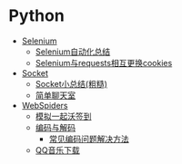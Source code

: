 # Python

- [Selenium](https://github.com/Adj325/Python/tree/master/Selenium)<br>
  - [Selenium自动化总结](https://github.com/Adj325/Python/blob/master/Selenium/Python%20Selenium%20%E8%87%AA%E5%8A%A8%E5%8C%96.md)<br>
  - [Selenium与requests相互更换cookies](https://github.com/Adj325/Python/blob/master/Selenium/Selenium%E4%B8%8Erequests%E7%9B%B8%E4%BA%92%E6%9B%B4%E6%8D%A2cookies.md)<br>
- [Socket](https://github.com/Adj325/Python/tree/master/Socket)<br>
  - [Socket小总结(粗糙)](https://github.com/Adj325/Python/blob/master/Socket/Socket%E5%B0%8F%E6%80%BB%E7%BB%93(%E7%B2%97%E7%B3%99).md)<br>
  - [简单聊天室](https://github.com/Adj325/Python/tree/master/Socket/Code/ChatingRoom)<br>
- [WebSpiders](https://github.com/Adj325/Python/tree/master/WebSpiders)<br>
  - [模拟一起沃签到](https://github.com/Adj325/Python/tree/master/WebSpiders/17wo)<br>
  - [编码与解码](https://github.com/Adj325/Python/tree/master/WebSpiders/decode-encode)<br>
      - [常见编码问题解决方法](https://github.com/Adj325/Python/blob/master/WebSpiders/decode-encode/%E5%B8%B8%E8%A7%81%E7%BC%96%E7%A0%81%E9%97%AE%E9%A2%98%E8%A7%A3%E5%86%B3%E6%96%B9%E6%B3%95.md)<br>
  - [QQ音乐下载](https://github.com/Adj325/Python/tree/master/WebSpiders/QQMusicBox)<br>
